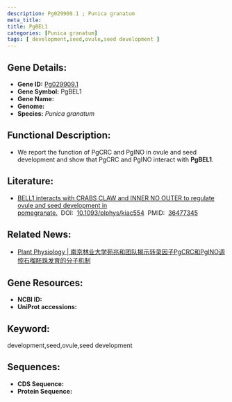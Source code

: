 ```yaml
---
description: Pg029909.1 ; Punica granatum
meta_title:
title: PgBEL1
categories: [Punica granatum]
tags: [ development,seed,ovule,seed development ]
---
```


## Gene Details:
- **Gene ID:**	[Pg029909.1]()
- **Gene Symbol:** PgBEL1
- **Gene Name:** 
- **Genome:** []()
- **Species:** *Punica granatum*

## Functional Description:
   - We report the function of PgCRC and PgINO in ovule and seed development and show that PgCRC and PgINO interact with **PgBEL1**. 

## Literature:
   - [BELL1 interacts with CRABS CLAW and INNER NO OUTER to regulate ovule and seed development in pomegranate.]( https://academic.oup.com/plphys/article/191/2/1066/6881758?login=true)&nbsp;&nbsp;DOI:&nbsp;&nbsp;[10.1093/plphys/kiac554](https://academic.oup.com/plphys/article/191/2/1066/6881758?login=true)&nbsp;&nbsp;PMID:&nbsp;&nbsp;[36477345](https://pubmed.ncbi.nlm.nih.gov/36477345/)

## Related News:
   - [Plant Physiology | 南京林业大学苑兆和团队揭示转录因子PgCRC和PgINO调控石榴胚珠发育的分子机制](https://mp.weixin.qq.com/s?__biz=Mzg3MDEwNDEyMg==&mid=2247542683&idx=6&sn=00c1a0e21cca853945def2d452a7807b&chksm=ce908acef9e703d825470698c33895d8348c9319f3b0e7fc9bee786b9e6114dd152a85ed0ca4&scene=27#wechat_redirect)

## Gene Resources:
- **NCBI ID:** [](https://www.ncbi.nlm.nih.gov/gene/?term=)
- **UniProt accessions:** [](https://www.uniprot.org/uniprotkb//entry)

## Keyword:
development,seed,ovule,seed development

## Sequences:
- **CDS Sequence:**
- **Protein Sequence:**
